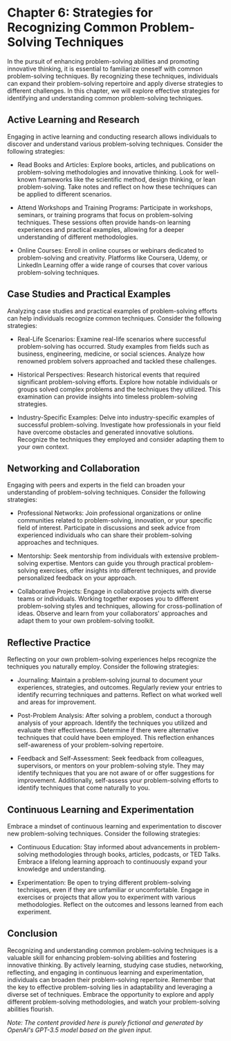 Chapter 6: Strategies for Recognizing Common Problem-Solving Techniques
=======================================================================

In the pursuit of enhancing problem-solving abilities and promoting innovative thinking, it is essential to familiarize oneself with common problem-solving techniques. By recognizing these techniques, individuals can expand their problem-solving repertoire and apply diverse strategies to different challenges. In this chapter, we will explore effective strategies for identifying and understanding common problem-solving techniques.

Active Learning and Research
----------------------------

Engaging in active learning and conducting research allows individuals to discover and understand various problem-solving techniques. Consider the following strategies:

* Read Books and Articles: Explore books, articles, and publications on problem-solving methodologies and innovative thinking. Look for well-known frameworks like the scientific method, design thinking, or lean problem-solving. Take notes and reflect on how these techniques can be applied to different scenarios.

* Attend Workshops and Training Programs: Participate in workshops, seminars, or training programs that focus on problem-solving techniques. These sessions often provide hands-on learning experiences and practical examples, allowing for a deeper understanding of different methodologies.

* Online Courses: Enroll in online courses or webinars dedicated to problem-solving and creativity. Platforms like Coursera, Udemy, or LinkedIn Learning offer a wide range of courses that cover various problem-solving techniques.

Case Studies and Practical Examples
-----------------------------------

Analyzing case studies and practical examples of problem-solving efforts can help individuals recognize common techniques. Consider the following strategies:

* Real-Life Scenarios: Examine real-life scenarios where successful problem-solving has occurred. Study examples from fields such as business, engineering, medicine, or social sciences. Analyze how renowned problem solvers approached and tackled these challenges.

* Historical Perspectives: Research historical events that required significant problem-solving efforts. Explore how notable individuals or groups solved complex problems and the techniques they utilized. This examination can provide insights into timeless problem-solving strategies.

* Industry-Specific Examples: Delve into industry-specific examples of successful problem-solving. Investigate how professionals in your field have overcome obstacles and generated innovative solutions. Recognize the techniques they employed and consider adapting them to your own context.

Networking and Collaboration
----------------------------

Engaging with peers and experts in the field can broaden your understanding of problem-solving techniques. Consider the following strategies:

* Professional Networks: Join professional organizations or online communities related to problem-solving, innovation, or your specific field of interest. Participate in discussions and seek advice from experienced individuals who can share their problem-solving approaches and techniques.

* Mentorship: Seek mentorship from individuals with extensive problem-solving expertise. Mentors can guide you through practical problem-solving exercises, offer insights into different techniques, and provide personalized feedback on your approach.

* Collaborative Projects: Engage in collaborative projects with diverse teams or individuals. Working together exposes you to different problem-solving styles and techniques, allowing for cross-pollination of ideas. Observe and learn from your collaborators' approaches and adapt them to your own problem-solving toolkit.

Reflective Practice
-------------------

Reflecting on your own problem-solving experiences helps recognize the techniques you naturally employ. Consider the following strategies:

* Journaling: Maintain a problem-solving journal to document your experiences, strategies, and outcomes. Regularly review your entries to identify recurring techniques and patterns. Reflect on what worked well and areas for improvement.

* Post-Problem Analysis: After solving a problem, conduct a thorough analysis of your approach. Identify the techniques you utilized and evaluate their effectiveness. Determine if there were alternative techniques that could have been employed. This reflection enhances self-awareness of your problem-solving repertoire.

* Feedback and Self-Assessment: Seek feedback from colleagues, supervisors, or mentors on your problem-solving style. They may identify techniques that you are not aware of or offer suggestions for improvement. Additionally, self-assess your problem-solving efforts to identify techniques that come naturally to you.

Continuous Learning and Experimentation
---------------------------------------

Embrace a mindset of continuous learning and experimentation to discover new problem-solving techniques. Consider the following strategies:

* Continuous Education: Stay informed about advancements in problem-solving methodologies through books, articles, podcasts, or TED Talks. Embrace a lifelong learning approach to continuously expand your knowledge and understanding.

* Experimentation: Be open to trying different problem-solving techniques, even if they are unfamiliar or uncomfortable. Engage in exercises or projects that allow you to experiment with various methodologies. Reflect on the outcomes and lessons learned from each experiment.

Conclusion
----------

Recognizing and understanding common problem-solving techniques is a valuable skill for enhancing problem-solving abilities and fostering innovative thinking. By actively learning, studying case studies, networking, reflecting, and engaging in continuous learning and experimentation, individuals can broaden their problem-solving repertoire. Remember that the key to effective problem-solving lies in adaptability and leveraging a diverse set of techniques. Embrace the opportunity to explore and apply different problem-solving methodologies, and watch your problem-solving abilities flourish.

*Note: The content provided here is purely fictional and generated by OpenAI's GPT-3.5 model based on the given input.*
